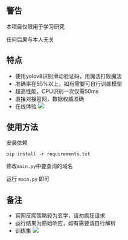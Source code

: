 ## 警告

本项目仅限用于学习研究

任何后果与本人无关

## 特点

- 使用yolov8识别滑动验证码，用魔法打败魔法
- 准确率在95%以上，如有需要可自行训练模型
- 超高性能，CPU识别一次仅需50ms
- 直接对接官网，数据权威准确
- 在线体验 [![](https://app.roboflow.com/images/try-model-badge.svg)](https://universe.roboflow.com/ravizhan-xc2or/captcha-border-detection/model/)

## 使用方法
安装依赖

```
pip install -r requirements.txt
```

修改`main.py`中要查询的域名 

运行 `main.py` 即可

## 备注

- 官网反爬策略较为玄学，请勿疯狂请求
- 运行结果为原始响应，如有需要请自行解析
- 训练集 [![](https://app.roboflow.com/images/download-dataset-badge.svg)](https://universe.roboflow.com/ravizhan-xc2or/captcha-border-detection)